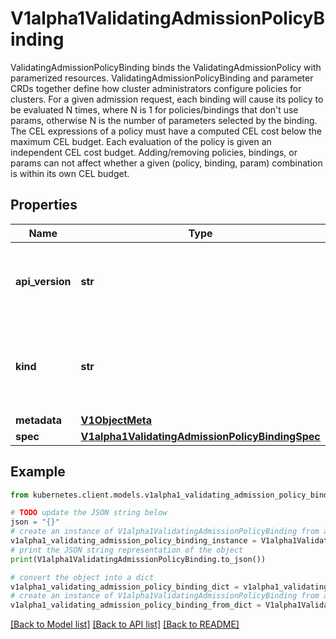 # V1alpha1ValidatingAdmissionPolicyBinding

ValidatingAdmissionPolicyBinding binds the ValidatingAdmissionPolicy with paramerized resources. ValidatingAdmissionPolicyBinding and parameter CRDs together define how cluster administrators configure policies for clusters.  For a given admission request, each binding will cause its policy to be evaluated N times, where N is 1 for policies/bindings that don't use params, otherwise N is the number of parameters selected by the binding.  The CEL expressions of a policy must have a computed CEL cost below the maximum CEL budget. Each evaluation of the policy is given an independent CEL cost budget. Adding/removing policies, bindings, or params can not affect whether a given (policy, binding, param) combination is within its own CEL budget.

## Properties

Name | Type | Description | Notes
------------ | ------------- | ------------- | -------------
**api_version** | **str** | APIVersion defines the versioned schema of this representation of an object. Servers should convert recognized schemas to the latest internal value, and may reject unrecognized values. More info: https://git.k8s.io/community/contributors/devel/sig-architecture/api-conventions.md#resources | [optional] 
**kind** | **str** | Kind is a string value representing the REST resource this object represents. Servers may infer this from the endpoint the kubernetes.client submits requests to. Cannot be updated. In CamelCase. More info: https://git.k8s.io/community/contributors/devel/sig-architecture/api-conventions.md#types-kinds | [optional] 
**metadata** | [**V1ObjectMeta**](V1ObjectMeta.md) |  | [optional] 
**spec** | [**V1alpha1ValidatingAdmissionPolicyBindingSpec**](V1alpha1ValidatingAdmissionPolicyBindingSpec.md) |  | [optional] 

## Example

```python
from kubernetes.client.models.v1alpha1_validating_admission_policy_binding import V1alpha1ValidatingAdmissionPolicyBinding

# TODO update the JSON string below
json = "{}"
# create an instance of V1alpha1ValidatingAdmissionPolicyBinding from a JSON string
v1alpha1_validating_admission_policy_binding_instance = V1alpha1ValidatingAdmissionPolicyBinding.from_json(json)
# print the JSON string representation of the object
print(V1alpha1ValidatingAdmissionPolicyBinding.to_json())

# convert the object into a dict
v1alpha1_validating_admission_policy_binding_dict = v1alpha1_validating_admission_policy_binding_instance.to_dict()
# create an instance of V1alpha1ValidatingAdmissionPolicyBinding from a dict
v1alpha1_validating_admission_policy_binding_from_dict = V1alpha1ValidatingAdmissionPolicyBinding.from_dict(v1alpha1_validating_admission_policy_binding_dict)
```
[[Back to Model list]](../README.md#documentation-for-models) [[Back to API list]](../README.md#documentation-for-api-endpoints) [[Back to README]](../README.md)



